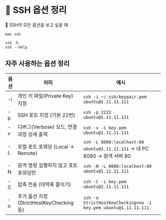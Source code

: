 # 🚀 SSH 옵션 정리

📌 SSH의 모든 옵션을 보고 싶을 때

```shell
man ssh
```

```shell
ssh -h
ssh --help
```

## 자주 사용하는 옵션 정리

| 옵션 | 의미                                      | 예시                                                                      |
| ---- | ----------------------------------------- | ------------------------------------------------------------------------- |
| -i   | 개인 키 파일(Private Key) 지정            | `ssh -i ~/.ssh/keypair.pem ubuntu@1.11.11.111`                            |
| -p   | SSH 포트 지정 (기본 22번)                 | `ssh -p 2222 ubuntu@1.11.11.111`                                          |
| -v   | 디버그(Verbose) 모드, 연결 과정 상세 출력 | `ssh -v -i key.pem ubuntu@1.11.11.111`                                    |
| -L   | 로컬 포트 포워딩 (Local → Remote)         | `ssh -L 8080:localhost:80 ubuntu@1.11.11.111` → 내 PC 8080 → 원격 서버 80 |
| -N   | 원격 명령 실행하지 않고 포트 포워딩만     | `ssh -N -L 8080:localhost:80 ubuntu@1.11.11.111`                          |
| -C   | 압축 전송 (대역폭 줄이기)                 | `ssh -C -i key.pem ubuntu@1.11.11.111`                                    |
| -o   | 추가 옵션 지정 (StrictHostKeyChecking 등) | `ssh -o StrictHostKeyChecking=no -i key.pem ubuntu@1.11.11.111`           |
